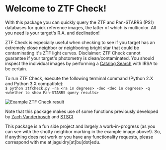 # Welcome to ZTF Check!

With this package you can quickly query the ZTF and Pan-STARRS (PS1) databases for quick reference images, the latter of which is multicolor. All you need is your target's R.A. and declination!

ZTF Check is especially useful when checking to see if you target has an extremely close neighbor or neighboring bright star that could be contaminating it's ZTF light curves. Disclaimer: ZTF Check cannot guarantee if your target's photometry is clean/contaminated. You should inspect the individual images by performing a [Catalog Search](https://irsa.ipac.caltech.edu/Missions/ztf.html) with IRSA to be certain.

To run ZTF Check, execute the following terminal command (Python 2.X and Python 3.X compatible):   
```$ python ztfcheck.py -ra <ra in degrees> -dec <dec in degrees> -q <whether to show Pan-STARRS query results>```  

![Example ZTF Check result](ztfj0139+5245_example.png)


Note that this package makes use of some functions previously developed by [Zach Vanderbosch](https://github.com/zvanderbosch) and [STSCI](http://ps1images.stsci.edu/ps1_dr2_api.html).

This package is a fun side project and largely a work-in-progress (as you can see with the shotty neighbor marking in the example image above!). So, if anything does not work or you have any functionality requests, please correspond with me at jaguidry[at]bu[dot]edu.

